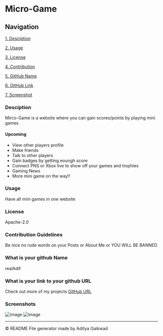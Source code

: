 # Micro-Game

Navigation  
 ---------------- 
[1. Desciption](#Desciption) 

[2. Usage](#Usage)         
 
[3. License](#License)        
 
[4. Contribution](#Contribution-Guidelines)      
  
[5. GitHub Name](#What-is-your-github-Name)   
 
[6. GitHub Link](#What-is-your-link-to-your-github-URL)   
 
[7. Screenshot](#Screenshots)
### Desciption
Mirco-Game is a website where you can gain scores/points by playing mini games
#### Upcoming 
- View other players profile 
- Make friends
- Talk to other players 
- Gain badges by getting eoungh score
- Connect PNS or Xbox live to show off your games and trophies
- Gaming News 
- More mini game on the way!!

### Usage
Have all mini games in one website 

### License
Apache-2.0 

### Contribution Guidelines 
Be nice no rude words on your Posts or About Me or YOU WILL BE BANNED

### What is your github Name 
realAdif

### What is your link to your github URL
Check out more of my projects [GitHub URL](https://github.com/realAdif) 

### Screenshots
![image](https://user-images.githubusercontent.com/90451018/197517791-2d74f561-a697-4072-b33a-1eb807211f63.png)
![image](https://user-images.githubusercontent.com/90451018/197520803-e654d97c-e9c1-415b-9956-d9c6d8544fb6.png)

---
&copy; README File generator made by Aditya Gaikwad


